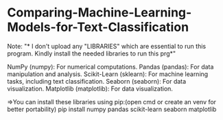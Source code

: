 # Comparing-Machine-Learning-Models-for-Text-Classification

Note: "* I don't upload any "LIBRARIES" which are essential to run this program. Kindly install the needed libraries to run this prg*"

NumPy (numpy): For numerical computations.
Pandas (pandas): For data manipulation and analysis.
Scikit-Learn (sklearn): For machine learning tasks, including text classification.
Seaborn (seaborn): For data visualization.
Matplotlib (matplotlib): For data visualization.


=>You can install these libraries using pip:(open cmd or create an venv for better portability)
pip install numpy pandas scikit-learn seaborn matplotlib
